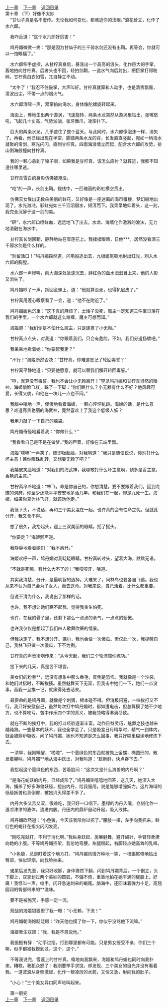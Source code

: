 
[上一章](https://github.com/xiaominghe2014/spider_book/blob/master/book/知北游/第19章.md)&nbsp;&nbsp;&nbsp;&nbsp;[下一章](https://github.com/xiaominghe2014/spider_book/blob/master/book/知北游/第21章.md)&nbsp;&nbsp;&nbsp;&nbsp;[返回目录](https://github.com/xiaominghe2014/spider_book/blob/master/book/知北游/README.md)
<br /> 第十章 （下）好像不太妙<br />
        “甘仙子真是名不虚传。无论我如何变化，都难逃你的法眼。”浪花耸立，化作了水六郎。

    我咋舌道：“这个水六郎好厉害！”

    鸠丹媚微微一笑：“那是因为甘仙子的三千弱水剑还没有出鞘。再等会，你就可以一饱眼福了。”

    水六郎伸手虚探，从甘柠真身后，暴涨出一个高高的浪头，化作巨大的手掌，轰地拍向甘柠真。后者头也不回，轻拍剑鞘，一道水气向后射出，把巨掌打得粉碎。甘柠真白衣如雪，兀自静立不动。

    “太牛了！”我忍不住鼓掌，大声叫好。甘柠真就算和人动手，也是清贵飘雅，凌波出尘，不带一点的烟火气。

    水六郎清啸一声，双掌拍向海水，身体像陀螺旋转起来。

    海面上，蓦地生出两个漩涡，飞速旋转，两条水龙突然从漩涡里钻出，张嘴怒吼，飞起几十丈高，气势汹汹，张牙舞爪，凌空扑下。

    巨大的两条水龙，几乎遮住了整个蓝天。与此同时，水六郎像泡沫一样，消失了。再看，他已经出现在半空，脚踏两条水龙的背，长发直直竖起，宛如一柄海水凝聚的宝剑，寒光闪闪，直刺甘柠真。四面海浪墙立而起，配合水六郎的攻势，排山倒海般撞向甘柠真。

    我的一颗心悬到了嗓子眼，如果我是甘柠真，该怎么应付？就算逃，我都不知道往哪里逃。

    甘柠真雪白的身影仿佛被淹没。

    “呛”的一声，长剑出鞘。视线中，一匹瑰丽的彩虹横空贯出。

    仿佛天女散出无数朵美丽的鲜花，又好像是一座迷离的海市蜃楼，梦幻般地出现了。水光潋滟，彩虹宛如三千滔滔弱水，倾泻而下。我呆呆地仰着头，这一刻，我完全沉醉于这一剑的美。

    “砰”，水六郎口喷鲜血，远远地飞了出去。水龙、海墙化作激溅的浪沫，无力地消融在海水中。

    甘柠真长剑回鞘，静静地站在雪莲花上。我揉揉眼睛，日他***，居然没看清三千弱水剑是什么样的。

    “别留活口！”鸠丹媚森然道，闪电般追出去，九根蝎尾唰地射出红光，刺入水六郎的胸膛。

    水六郎一声惨叫，向大海深处急速沉去，鲜红色的血水汩汩冒上来，他的人影又消失了。

    鸠丹媚哼了一声，跃回金螺上，道：“他就算没死，也得扒层皮了。”

    甘柠真用莲心眼察看了一会，道：“他不在附近了。”

    鸠丹媚面色沉重：“这下真的麻烦了，土矮子没死，魔主一定知道三件宝贝落在我们的手里。一个水六郎就这么难缠，魔主可想而知。”

    海姬道：“我们倒是不怕什么魔主，只是连累了小无赖。”

    甘柠真点点头，对我道：“你跟着我们，只会有危险，不如，我们分道扬镳吧。”

    我呆呆地看着她：“你要赶我走？”

    “不行！”海姬断然否决：“甘柠真，你难道忘记了轮回毒誓？”

    甘柠真平静地道：“只要他愿意，就可以替我们解开轮回毒誓。”

    “哼，就算没有毒誓，我也不会让小无赖离开！”望见鸠丹媚和甘柠真讶然的眼神，海姬俏脸飞红，跺了一下脚：“你们瞧什么？小无赖有什么不好？他风趣可爱，长得又俊，和他在一块儿一点也不闷。”

    我脑中嗡地一声，傻傻地看着海姬，一颗心怦怦乱跳。海姬的话，是什么意思？难道高贵艳丽的海武神，竟然喜欢上了我这个低级人妖？

    我用力敲了一下自己的脑袋。

    鸠丹媚奇怪地看着我：“你做什么？”

    “我看看自己是不是在做梦。”我的声音，好像在云端里飘。

    海姬“噗哧”一声笑了，随即板起脸，对我嗔道：“我只是随便说说，你别打什么坏主意！瞧你眼珠乱转，又想耍无赖了吧？”

    我嬉皮笑脸地道：“对我们的海武神，我哪敢打什么坏主意啊，顶多是香主意，香艳的主意。”

    甘柠真冷冷地道：“林飞，命是你自己的，你想清楚，要不要跟着我们。回到龙蝶的洞府，你至少还能平平安安地多活几年。和我们在一起，却是九死一生。海姬，如果你真为林飞好，就该劝他走。”

    我低下头，不说话，再和三个美女混在一起，也许真的会有性命之忧。但就此分开，我又舍不得。

    想了很久，我抬起头，迎上三双美丽的眼睛，摇了摇头。

    “你要走？”海姬颤声道。

    我静静地看着她们：“我不离开。”

    海姬欢呼一声，鸠丹媚对我眨眨眼睛，甘柠真转过头，望着大海，默默无语。

    “不就是死嘛，有什么大不了的！”我咬咬牙，嚷道。

    其实我清楚，分开，是最明智的选择。大难来了，同林鸟也要各自飞逃。我也从来不认为自己会为了女人，而去送命。对我来说，自己活着，比什么都重要。

    但说不清为什么，我说出了那样的话。

    也许，我不想让她们瞧不起我，觉得我贪生怕死。

    也许，在我的骨子里，还剩下那么一点点的勇气，一点点的骄傲。

    也许我仅仅是想起了我们四人歌舞吹箫的情景。

    但我决定了。我不想分开。偶尔，我也会做一次傻瓜。但仅此一次，我提醒自己，我林飞只做一次傻瓜，下不为例。

    甘柠真的声音冷咧传来：“从今天起，我们三个轮流陪你练功。”

    接下来的几天，真是苦不堪言。

    美女们的粉拳**，远没有想象中那么香艳，反倒是恐怖。我就像是一个沙袋，和她们过招时，不断挨揍。虽然魅舞天下无双，但我击中她们一下，她们一点没事，而我一旦挨一记，就痛得死去活来。

    最要命的是鸠丹媚，就像是个刺猬，根本碰不得。但消极闪避，一味挨打又不行。我只好安慰自己，虽然每次打中鸠丹媚时，都如遭电击，但总算摸了她不少地方，也不算吃亏。苦中作乐四个字的真义，被我领略得淋漓尽致。

    就在不断的挨打中，我的打斗经验逐渐丰富，动作日益灵巧，魅舞之技也越来越纯熟。一些基本的妖术，我也全学会了。只是吸食日月精华时，精气一到体内，就会被鼎炉吸收。问了鸠丹媚，她也不知道是怎么回事，我只好糊里糊涂地修炼下去。

    一清早，我刚睡醒，“啪嗒”，一个墨绿色的东西就被抛上金螺，椭圆形的，散发着腥味。鸠丹媚**地从海中跃出，对我叫道：“趁新鲜，快点吞下去。”

    我拾起这个墨绿色的东西，苦着脸问：“这次又是什么海兽的内丹啊？”

    “是海花蛇妖的内丹，已经成形了。”鸠丹媚笑嘻嘻地回答，这几天，她深入大海，捕杀了好多海兽妖怪，挖出内丹，给我服用，说是能够增强妖力。这片海域的低级妖兽也真倒霉，被她消灭得差不多了。

    内丹大多又苦又涩，很难吃，我只好一口咽下。墨绿的内丹入喉，立刻化作一道凉津津的液体，流进内腑。丹田内的鼎炉自动升起，吸入液体。

    鸠丹媚欣然道：“小色狼，今天该我陪你过招了。”腰肢一扭，左手向我抓来，鲜红色的蝎针在指尖闪闪发亮。

    “刚吃完就打，不利于消化啊。”我纵身跃起，施展魅舞，避开蝎针，手臂轻柔撩向她的小腹。不等鸠丹媚招架，我忽地弯腰，左腿屈起，右脚轻点她高耸的乳峰。

    “小色狼，总是盯着这个地方打。“鸠丹媚风情万种地一笑，一根蝎尾倏地钻出臀部，快似轻烟，向我脸抽来。

    蝎尾后发先至，我只好收脚，身体骤然下翻，闪到鸠丹媚背后，一个倒立，头下脚上，双掌划过两个美妙的圆弧，不偏不倚，重重地拍在她丰满的屁股上。好痛！我怪叫一声，缩手，闪开急速刺来的蝎尾。脑海中，还回味着弹力十足，高翘圆润的臀部带来的**滋味。

    要不是被施咒，手感一定一流。

    观战的海姬狠狠瞪了我一眼：“小无赖，下流！”

    鸠丹媚朝海姬眨眨眼：“昨天他也摸了你一下，你似乎没骂他下流嘛。”

    海姬晕生双颊：“我，我是不屑说他。”

    我振振有辞：“动手过招，打到哪里都有可能。只是男女授受不亲，你们三个嘛，似乎都被我摸到过。这个，这个，”

    不等我说完，雪莲上的甘柠真，倏地向我飘来，海姬和鸠丹媚也同时向我扑来。糟糕，我犯众怒了！我刚要举手求饶，却发现，三个美女的目光并没有看着我。一道波浪从身侧激起，化作一根凌厉的水箭，又快又急，射向我的肚子。

    “小心！”三个美女异口同声地叫起来。

    第一册完
  <br />
[上一章](https://github.com/xiaominghe2014/spider_book/blob/master/book/知北游/第19章.md)&nbsp;&nbsp;&nbsp;&nbsp;[下一章](https://github.com/xiaominghe2014/spider_book/blob/master/book/知北游/第21章.md)&nbsp;&nbsp;&nbsp;&nbsp;[返回目录](https://github.com/xiaominghe2014/spider_book/blob/master/book/知北游/README.md)
